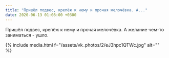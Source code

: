 ```yaml
---
title: "Пришёл подвес, крепёж к нему и прочая мелочёвка. А..."
date: 2020-06-13 01:08:00 +0300
---
```


Пришёл подвес, крепёж к нему и прочая мелочёвка. А желание чем-то заниматься - ушло.

{% include media.html f="/assets/vk_photos/2/eJ3hpc1QTWc.jpg" alt="" %}
